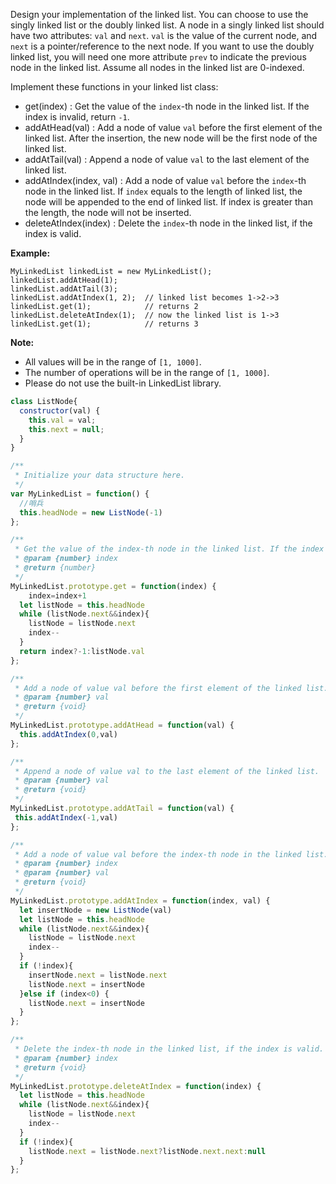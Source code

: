 Design your implementation of the linked list. You can choose to use the singly linked list or the doubly linked list. A node in a singly linked list should have two attributes: `val` and `next`. `val` is the value of the current node, and `next` is a pointer/reference to the next node. If you want to use the doubly linked list, you will need one more attribute `prev` to indicate the previous node in the linked list. Assume all nodes in the linked list are 0-indexed.

Implement these functions in your linked list class:

- get(index) : Get the value of the `index`-th node in the linked list. If the index is invalid, return `-1`.
- addAtHead(val) : Add a node of value `val` before the first element of the linked list. After the insertion, the new node will be the first node of the linked list.
- addAtTail(val) : Append a node of value `val` to the last element of the linked list.
- addAtIndex(index, val) : Add a node of value `val` before the `index`-th node in the linked list. If `index` equals to the length of linked list, the node will be appended to the end of linked list. If index is greater than the length, the node will not be inserted.
- deleteAtIndex(index) : Delete the `index`-th node in the linked list, if the index is valid.

**Example:**

```
MyLinkedList linkedList = new MyLinkedList();
linkedList.addAtHead(1);
linkedList.addAtTail(3);
linkedList.addAtIndex(1, 2);  // linked list becomes 1->2->3
linkedList.get(1);            // returns 2
linkedList.deleteAtIndex(1);  // now the linked list is 1->3
linkedList.get(1);            // returns 3
```

**Note:**

- All values will be in the range of `[1, 1000]`.
- The number of operations will be in the range of `[1, 1000]`.
- Please do not use the built-in LinkedList library.

```js
class ListNode{
  constructor(val) {
    this.val = val;
    this.next = null;
  }
}

/**
 * Initialize your data structure here.
 */
var MyLinkedList = function() {
  //哨兵
  this.headNode = new ListNode(-1)
};

/**
 * Get the value of the index-th node in the linked list. If the index is invalid, return -1.
 * @param {number} index
 * @return {number}
 */
MyLinkedList.prototype.get = function(index) {
    index=index+1
  let listNode = this.headNode
  while (listNode.next&&index){
    listNode = listNode.next
    index--
  }
  return index?-1:listNode.val
};

/**
 * Add a node of value val before the first element of the linked list. After the insertion, the new node will be the first node of the linked list.
 * @param {number} val
 * @return {void}
 */
MyLinkedList.prototype.addAtHead = function(val) {
  this.addAtIndex(0,val)
};

/**
 * Append a node of value val to the last element of the linked list.
 * @param {number} val
 * @return {void}
 */
MyLinkedList.prototype.addAtTail = function(val) {
 this.addAtIndex(-1,val)
};

/**
 * Add a node of value val before the index-th node in the linked list. If index equals to the length of linked list, the node will be appended to the end of linked list. If index is greater than the length, the node will not be inserted.
 * @param {number} index
 * @param {number} val
 * @return {void}
 */
MyLinkedList.prototype.addAtIndex = function(index, val) {
  let insertNode = new ListNode(val)
  let listNode = this.headNode
  while (listNode.next&&index){
    listNode = listNode.next
    index--
  }
  if (!index){
    insertNode.next = listNode.next
    listNode.next = insertNode
  }else if (index<0) {
    listNode.next = insertNode
  }
};

/**
 * Delete the index-th node in the linked list, if the index is valid.
 * @param {number} index
 * @return {void}
 */
MyLinkedList.prototype.deleteAtIndex = function(index) {
  let listNode = this.headNode
  while (listNode.next&&index){
    listNode = listNode.next
    index--
  }
  if (!index){
    listNode.next = listNode.next?listNode.next.next:null
  }
};

```

